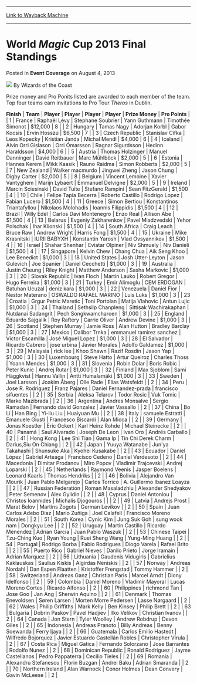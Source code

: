 
---
[Link to Wayback Machine](https://web.archive.org/web/20210429092509/https://magic.wizards.com/en/articles/archive/event-coverage/world-magic-cup-2013-final-standings-2013-08-04)

[_metadata_:author]:- "Wizards of the Coast"
[_metadata_:description]:- "Prize money and Pro Ponits listed are awarded to each member of the team. Top four teams earn invitations to Pro Tour Theros in Dublin."
[_metadata_:generator]:- "Drupal 7 (http://drupal.org)"
[_metadata_:node]:- "518271"
[_metadata_:publish_date]:- "2013-08-04"
[_metadata_:source]:- "div-main-content"
[_metadata_:title]:- "World Magic Cup 2013 Final Standings"
[_metadata_:wayback_capture_timestamp]:- "2021-04-29 09:25:09"
[_metadata_:wayback_raw_url]:- "https://web.archive.org/web/20210429092509id_/https://magic.wizards.com/en/articles/archive/event-coverage/world-magic-cup-2013-final-standings-2013-08-04"
[_metadata_:wayback_url]:- "https://magic.wizards.com/en/articles/archive/event-coverage/world-magic-cup-2013-final-standings-2013-08-04"
---


World *Magic* Cup 2013 Final Standings
======================================



 Posted in **Event Coverage**
 on August 4, 2013 






![](https://media.magic.wizards.com/styles/auth_small/public/images/person/wizards_author.jpg)
By Wizards of the Coast











Prize money and Pro Ponits listed are awarded to each member of the team. Top four teams earn invitations to Pro Tour *Theros* in Dublin.



 **Finish** |
 **Team** |
 **Player** |
 **Player** |
 **Player** |
 **Player** |
 **Prize Money** |
 **Pro Points** |
| 1 | France | Raphaël Lévy | Stephane Soubrier | Yann Guthmann | Timothée Simonot | $12,000  | 8 |
| 2 | Hungary | Tamas Nagy | Adorjan Korbl | Gabor Kocsis | Ervin Hosszú | $6,500  | 7 |
| 3 | Czech Republic | Stanislav Cifka | Leos Kopecky | Kristian Janda | Michal Mendl | $4,000  | 6 |
| 4 | Iceland | Alvin Orri Gislason | Orri Ómarsson | Ragnar Sigurdsson | Hedinn Haraldsson | $4,000  | 6 |
| 5 | Austria | Thomas Holzinger | Manuel Danninger | David Reitbauer | Marc Mühlböck | $2,000  | 5 |
| 6 | Estonia | Hannes Kerem | Mikk Kaasik | Rauno Raidma | Simon Robberts | $2,000  | 5 |
| 7 | New Zealand | Walker macmurdo | Jingwei Zheng | Jason Chung | Digby Carter | $2,000  | 5 |
| 8 | Belgium | Vincent Lemoine | Xavier Vantyghem | Marijn Lybaert | Emmanuel Delvigne | $2,000  | 5 |
| 9 | Ireland | Marcin Sciesinski | David Tuite | Stefano Rampini | Sean FitzGerald | $1,500  | 4 |
| 10 | Chile | Felipe Tapia Becerra | Roberto Castillo | Rodrigo Lopez | Fabian Lucero | $1,500  | 4 |
| 11 | Greece | Simon Bertiou | Konstantinos Triantafyllou | Nikolaos Molohadis | Ioannis Filippidis | $1,500  | 4 |
| 12 | Brazil | Willy Edel | Carlos Davi Montenegro | Enzo Real | Allison Abe | $1,500  | 4 |
| 13 | Belarus | Evgeniy Zakharenkov | Pavel Miadzvedski | Yehor Polschak | Ihar Klionski | $1,500  | 4 |
| 14 | South Africa | Craig Leach | Bruce Raw | Andrew Wright | Harris Fong | $1,500  | 4 |
| 15 | Ukraine | Mike Krasnitski | IURII BABYXH | Konstantin Yarosh | Vlad Ovsyannikov | $1,500  | 4 |
| 16 | Israel | Shahar Shenhar | Eviatar Olpiner | Niv Shmuely | Niv Danieli | $1,500  | 4 |
| 17 | Singapore | Kelvin Chew | Chang Chua | Aik Seng Khoo | Lee Benedict | $1,000  | 3 |
| 18 | United States | Josh Utter-Leyton | Jason Gulevich | Joe Spanier | Daniel Cecchetti | $1,000  | 3 |
| 19 | Australia | Justin Cheung | Riley Knight | Matthew Anderson | Sasha Markovic | $1,000  | 3 |
| 20 | Slovak Republic | Ivan Floch | Martin Lauko | Robert Gregor | Hugo Ferreira | $1,000  | 3 |
| 21 | Turkey | Emir Alimoglu | CEM ERDOGAN | Batuhan Ucuzal | deniz kara | $1,000  | 3 |
| 22 | Venezuela | Daniel Fior | Nestor Materano | OSWALDO RAFAEL MARINO | Luis Luks | $1,000  | 3 |
| 23 | Croatia | Grgur Petric Maretic | Toni Portolan | Matija Vlahovic | Antun Lujic | $1,000  | 3 |
| 24 | Thailand | Sethsilp Chanpleng | Sittisak Wachirakaphan | Nutdanai Sadangrit | Pech Songkwamcharoen | $1,000  | 3 |
| 25 | England | Eduardo Sajgalik | Roy Raftery | Carrie Oliver | Andrew Devine | $1,000  | 3 |
| 26 | Scotland | Stephen Murray | Jamie Ross | Alan Hutton | Bradley Barclay | $1,000  | 3 |
| 27 | Mexico | Dalibor Trnka | emmanuel ramirez sanchez | Victor Escamilla | José Miguel Lopez | $1,000  | 3 |
| 28 | El Salvador | Ricardo Cabrero | jose urbina | Javier Morales | Adolfo Galdamez | $1,000  | 3 |
| 29 | Malaysia | rick lee | Khoo Shawn | Razif Rosdin | Jason Yap | $1,000  | 3 |
| 30 | Luxembourg | Steve Hatto | Artur Queiroz | Charles Thoss | Yoann Mendes | $1,000  | 3 |
| 31 | Slovenia | Robin Dolar | Boris Robic | Peter Kunic | Andrej Rutar | $1,000  | 3 |
| 32 | Finland | Max Sjoblom | Sami Häggkvist | Hannu Vallin | Antti Humalamäki | $1,000  | 3 |
| 33 | Sweden | Joel Larsson | Joakim Åberg | Olle Rade | Elias Watsfeldt |  | 2 |
| 34 | Peru | Jose R. Rodriguez | Franz Pajares | Daniel Fernandez-prada | francisco sifuentes |  | 2 |
| 35 | Serbia | Aleksa Telarov | Todor Rosic | Vuk Tomic | Marko Mazibrada |  | 2 |
| 36 | Argentina | Andres Monsalve | Sergio Ramadan | Fernando david Gonzalez | Javier Vassallo |  | 2 |
| 37 | China | Bo Li | Han Bing | Yi-liu Liu | Huaiyuan Mu |  | 2 |
| 38 | Italy | samuele Estratti | Emanuele Giusti | Francesco Biscardi | Alan Micca |  | 2 |
| 39 | Germany | Jonas Koestler | Eric Ockert | Karl Heinz Rohde | Michael Steinecke |  | 2 |
| 40 | Panamá | Saul Alvarado | Joseph De Leon | Ivan Oro | Andrés Carballo |  | 2 |
| 41 | Hong Kong | Lee Shi Tian | Gama Ip | Tin Chi Derek Charm | Darius,Siu On Chiang |  | 2 |
| 42 | Japan | Yuuya Watanabe | Jun'ya Takahashi | Shunsuke Aka | Kyohei Kusakabe |  | 2 |
| 43 | Ecuador | Daniel López | Gabriel Arteaga | Francisco Cedeno | Daniel Verdesoto |  | 2 |
| 44 | Macedonia | Dimitar Prodanov | Miro Popov | Vladimir Trajcevski | Andrej Loparski |  | 2 |
| 45 | Netherlands | Raymond Veenis | Jasper Boelens | Leonard Kaarls | Thomas Hendriks |  | 2 |
| 46 | Bolivia | Alejandro Van Mourik | Juan Pablo Melgarejo | Carlos Torrico | A. Guillermo Ibanez Loayza |  | 2 |
| 47 | Russian Federation | Roman Masaladzhiu | Alexander Shedyakov | Peter Semenov | Alex Gylidin |  | 2 |
| 48 | Cyprus | Daniel Antoniou | Christos Ioannides | Michalis Djogouros |  |  | 2 |
| 49 | Latvia | Andrejs Prost | Marat Belov | Martins Zogots | German Levikov |  | 2 |
| 50 | Spain | Juan Carlos Adebo Diaz | Mario Zuñiga | Joel Calafell | Francisco Moreno Morales |  | 2 |
| 51 | South Korea | Cynic Kim | Jung Suk Goh | sung wook nam | Dongkyu Lee |  | 2 |
| 52 | Uruguay | Martin Castillo | Ricardo Menendez | Adrian Garcia | Juan Pablo Waszuk |  | 2 |
| 53 | Chinese Taipei | Tzu-Ching Kuo | Ryan Young | Ruei Sheng Wang | Yung-Ming Huang |  | 2 |
| 54 | Portugal | Rodrigo Borba | Fabio Rodrigues | Diogo Varela | Rafael Brito |  | 2 |
| 55 | Puerto Rico | Gabriel Nieves | Danilo Prieto | Jorge Iramain | Adrian Marquez |  | 2 |
| 56 | Lithuania | Gaudenis Vidugiris | Gabrielius Kaklauskas | Saulius Kiskis | Algirdas Neniskis |  | 2 |
| 57 | Norway | Andreas Nordahl | Dan Espen Flaatten | Kristoffer Frengstad | Tommy Hammer |  | 2 |
| 58 | Switzerland | Andreas Ganz | Christian Paris | Marcel Arndt | Diony Idelfonso |  | 2 |
| 59 | Colombia | Daniel Moreno | Vladimir Mayoral | Lucas Moreno Cortes | Ricardo Alfonso |  | 2 |
| 60 | Philippines | richmond Tan | Jose Goo | Jan Ang | Sherwin Aquino |  | 2 |
| 61 | Denmark | Thomas Enevoldsen | Søren Larsen | Morten Morre Pedersen | Lasse Nørgaard |  | 2 |
| 62 | Wales | Philip Griffiths | Mark Kelly | Ben Kinsey | Philip Brett |  | 2 |
| 63 | Bulgaria | Dobrin Paskov | Pavel Hadjiev | Ilko Velikov | Christian Ivanov |  | 2 |
| 64 | Canada | Jon Stern | Tyler Woolley | Andrew Robdrup | Devon Giles |  | 2 |
| 65 | Indonesia | Andreas Pranoto | Billy Andreas | Benny Soewanda | Ferry Ijaya |  | 2 |
| 66 | Guatemala | Carlos Emilio Hastedt | Wilfredo Bojorquez | Javier Estuardo Castellán Robles | Christopher Virula |  | 2 |
| 67 | Costa Rica | Miguel Gatica | Fernando Solorzano | Jose Barrantes | Rodolfo Nunez |  | 2 |
| 68 | Dominican Republic | Ronald Rodriguez | Jayme Castellanos | Pedro Pappaterra | Cecilio Tieles |  | 2 |
| 69 | Romania | Alexandru Stefanescu | Florin Buzgan | Andrei Baku | Adrian Smaranda |  | 2 |
| 70 | Northern Ireland | Alan Warnock | Conor Holmes | Dean Convery | Gavin McLeese |  | 2 |







